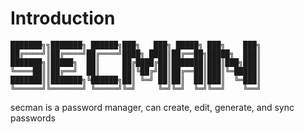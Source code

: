 # Introduction

```sm
███████╗╗███████╗ ██████╗███╗   ███╗ █████╗ ███╗    ███╗
██╔════╝║██╔════╝██╔════╝████╗ ████║██╔══██╗█████╗  ███║
███████╗║█████╗  ██║     ██╔████╔██║███████║███║███╗███║
╚════██║║██╔══╝  ██║     ██║╚██╔╝██║██╔══██║███║╚═█████║
███████║║███████╗╚██████╗██║ ╚═╝ ██║██║  ██║███║  ╚═███║
╚══════╝╚═══════╝ ╚═════╝╚═╝     ╚═╝╚═╝  ╚═╝╚══╝    ╚══╝
```

secman is a password manager, can create, edit, generate, and sync passwords
